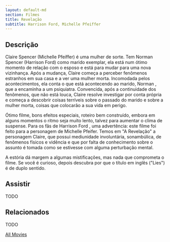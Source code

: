 ```yaml
---
layout: default-md
section: Filmes
title: Revelação
subtitle: Harrison Ford, Michelle Pfeiffer
---
```


## Descrição
Claire  Spencer (Michelle Pfeiffer) é uma mulher de sorte. Tem Norman Spencer (Harrison Ford) como marido exemplar, ela está num ótimo momento de relação com o esposo e está para mudar para uma nova vizinhança. Após a mudança, Claire  começa a perceber fenômenos estranhos em sua casa e a ver uma mulher morta. Incomodada pelos acontecimentos, ela conta o que está acontecendo ao marido, Norman , que a encaminha a um psiquiatra. Convencida, após a continuidade dos fenômenos, que não está louca, Claire resolve investigar por conta própria e começa a descobrir coisas terríveis sobre o passado do marido e sobre a mulher morta, coisas que colocarão a sua vida em perigo.

Ótimo filme, bons efeitos especiais, roteiro bem construído, embora em alguns momentos o ritmo seja muito lento, talvez para aumentar o clima de suspense. Para os fãs de Harrison Ford , uma advertência: este filme foi feito para a personagem de Michelle Pfeifer.  Temos em "A Revelação" a personagem Claire, que possui mediunidade involuntária, sonambúlica, de fenômenos físicos e vidência e que por falta de conhecimento sobre o assunto é tomada como se estivesse com alguma perturbação mental.

A estória dá margem a algumas mistificações, mas nada que comprometa o filme. Se você é curioso, depois descubra por que o título em inglês ("Lies") é de duplo sentido.

## Assistir
TODO

## Relacionados
TODO


<a href="/movies" class="button">All Movies</a>